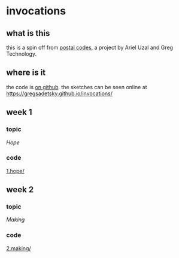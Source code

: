 
# invocations

## what is this

this is a spin off from [postal codes](https://github.com/gregsadetsky/postal-codes), a project by Ariel Uzal and Greg Technology.

## where is it

the code is [on github](https://github.com/gregsadetsky/invocations). the sketches can be seen online at https://gregsadetsky.github.io/invocations/

## week 1

### topic

*Hope*

### code

[1.hope/](1.hope/)

## week 2

### topic

*Making*

### code

[2.making/](2.making/)
